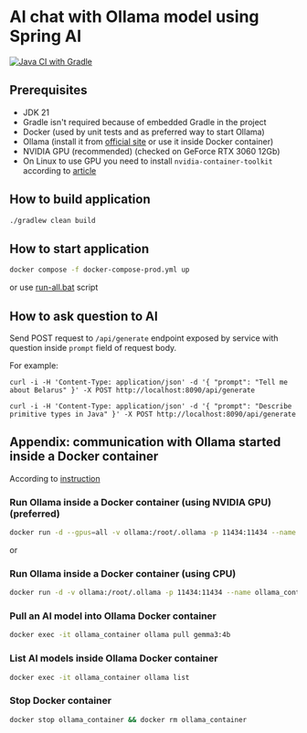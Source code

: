 # AI chat with Ollama model using Spring AI

[![Java CI with Gradle](https://github.com/andrei-punko/spring-ai-ollama/actions/workflows/gradle.yml/badge.svg)](https://github.com/andrei-punko/spring-ai-ollama/actions/workflows/gradle.yml)

## Prerequisites
- JDK 21
- Gradle isn't required because of embedded Gradle in the project
- Docker (used by unit tests and as preferred way to start Ollama)
- Ollama (install it from [official site](https://ollama.com/download) or use it inside Docker container)
- NVIDIA GPU (recommended) (checked on GeForce RTX 3060 12Gb)
- On Linux to use GPU you need to install `nvidia-container-toolkit` according
  to [article](https://stackoverflow.com/questions/25185405/using-gpu-from-a-docker-container)

## How to build application

```bash
./gradlew clean build
```

## How to start application

```bash
docker compose -f docker-compose-prod.yml up
```
or use [run-all.bat](run-all.bat) script

## How to ask question to AI

Send POST request to `/api/generate` endpoint exposed by service with question inside `prompt` field of request body.

For example:
```shell
curl -i -H 'Content-Type: application/json' -d '{ "prompt": "Tell me about Belarus" }' -X POST http://localhost:8090/api/generate
```

```shell
curl -i -H 'Content-Type: application/json' -d '{ "prompt": "Describe primitive types in Java" }' -X POST http://localhost:8090/api/generate
```

## Appendix: communication with Ollama started inside a Docker container

According to [instruction](https://ollama.com/blog/ollama-is-now-available-as-an-official-docker-image)

### Run Ollama inside a Docker container (using NVIDIA GPU) (preferred)
```bash
docker run -d --gpus=all -v ollama:/root/.ollama -p 11434:11434 --name ollama_container ollama/ollama
```
or

### Run Ollama inside a Docker container (using CPU)
```bash
docker run -d -v ollama:/root/.ollama -p 11434:11434 --name ollama_container ollama/ollama
```

### Pull an AI model into Ollama Docker container
```bash
docker exec -it ollama_container ollama pull gemma3:4b
```

### List AI models inside Ollama Docker container
```bash
docker exec -it ollama_container ollama list
```

### Stop Docker container
```bash
docker stop ollama_container && docker rm ollama_container
```
